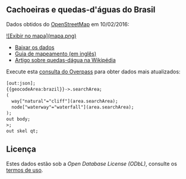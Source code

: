 ## Cachoeiras e quedas-d'águas do Brasil

Dados obtidos do [OpenStreetMap](www.openstreet.map) em 10/02/2016:

<a href="https://github.com/vgeorge/cachoeiras/blob/master/quedas-dagua-2016-02-10.geojson" target="_blank">
![Exibir no mapa](mapa.png)
</a>

* [Baixar os dados](https://github.com/vgeorge/cachoeiras/raw/master/quedas-dagua-2016-02-10.geojson)
* [Guia de mapeamento (em inglês)](http://wiki.openstreetmap.org/wiki/Waterfalls)
* [Artigo sobre quedas-dágua na Wikipédia](https://pt.wikipedia.org/wiki/Queda_de_%C3%A1gua)

Execute esta [consulta do Overpass](http://overpass-turbo.eu/s/ekI) para obter dados mais atualizados:

```
[out:json];
{{geocodeArea:brazil}}->.searchArea;
(
  way["natural"="cliff"](area.searchArea);
  node["waterway"="waterfall"](area.searchArea);
);
out body;
>;
out skel qt;
```

## Licença

Estes dados estão sob a *Open Database License (ODbL)*, consulte os [termos de uso](http://www.openstreetmap.org/copyright).
